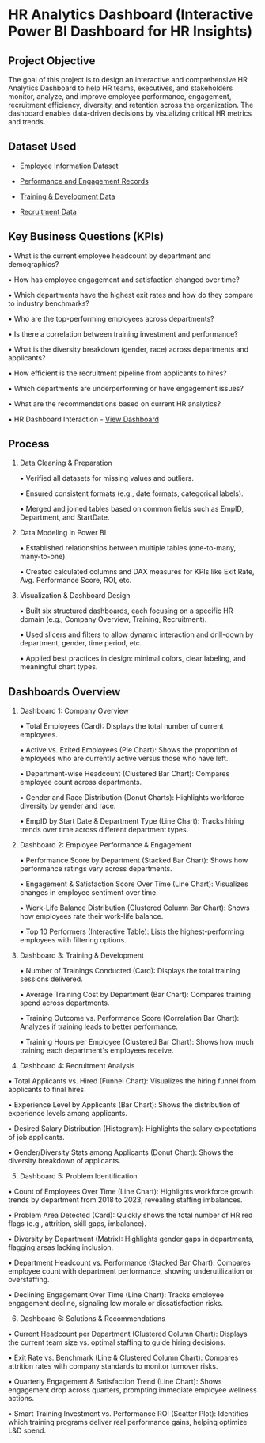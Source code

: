 # HR Analytics Dashboard (Interactive Power BI Dashboard for HR Insights)

## Project Objective

The goal of this project is to design an interactive and comprehensive HR Analytics Dashboard to help HR teams, executives, and stakeholders monitor, analyze, and improve employee performance, engagement, recruitment efficiency, diversity, and retention across the organization. The dashboard enables data-driven decisions by visualizing critical HR metrics and trends.

## Dataset Used
- <a href="https://github.com/suriya2318/HR-Analytics-Dashboard/blob/main/employee_data.csv"> Employee Information Dataset</a>

- <a href="https://github.com/suriya2318/HR-Analytics-Dashboard/blob/main/employee_engagement_survey_data.csv"> Performance and Engagement Records</a>

- <a href="https://github.com/suriya2318/HR-Analytics-Dashboard/blob/main/training_and_development_data.csv"> Training & Development Data </a>

- <a href="https://github.com/suriya2318/HR-Analytics-Dashboard/blob/main/recruitment_data.csv"> Recruitment Data </a>

## Key Business Questions (KPIs)
•	What is the current employee headcount by department and demographics?

•	How has employee engagement and satisfaction changed over time?

•	Which departments have the highest exit rates and how do they compare to industry benchmarks?

•	Who are the top-performing employees across departments?

•	Is there a correlation between training investment and performance?

•	What is the diversity breakdown (gender, race) across departments and applicants?

•	How efficient is the recruitment pipeline from applicants to hires?

•	Which departments are underperforming or have engagement issues?

•	What are the recommendations based on current HR analytics?

•	HR Dashboard Interaction - <a href="https://github.com/suriya2318/HR-Analytics-Dashboard/blob/main/HR%20dashboard%20Analytics.mp4"> View Dashboard </a>

## Process
1. Data Cleaning & Preparation
   
   •	Verified all datasets for missing values and outliers.
   
   •	Ensured consistent formats (e.g., date formats, categorical labels).
   
   •	Merged and joined tables based on common fields such as EmpID, Department, and StartDate.


2. Data Modeling in Power BI
   
   •	Established relationships between multiple tables (one-to-many, many-to-one).

   •	Created calculated columns and DAX measures for KPIs like Exit Rate, Avg. Performance Score, ROI, etc.

3. Visualization & Dashboard Design

   •	Built six structured dashboards, each focusing on a specific HR domain (e.g., Company Overview, Training, Recruitment).

   •	Used slicers and filters to allow dynamic interaction and drill-down by department, gender, time period, etc.

   •	Applied best practices in design: minimal colors, clear labeling, and meaningful chart types.


## Dashboards Overview

1. Dashboard 1: Company Overview

   •	Total Employees (Card): Displays the total number of current employees.

   •	Active vs. Exited Employees (Pie Chart): Shows the proportion of employees who are currently active versus those who have left.

   •	Department-wise Headcount (Clustered Bar Chart): Compares employee count across departments.

   •	Gender and Race Distribution (Donut Charts): Highlights workforce diversity by gender and race.

   •	EmpID by Start Date & Department Type (Line Chart): Tracks hiring trends over time across different department types.

2. Dashboard 2: Employee Performance & Engagement

   •	Performance Score by Department (Stacked Bar Chart): Shows how performance ratings vary across departments.

   •	Engagement & Satisfaction Score Over Time (Line Chart): Visualizes changes in employee sentiment over time.

   •	Work-Life Balance Distribution (Clustered Column Bar Chart): Shows how employees rate their work-life balance.

   •	Top 10 Performers (Interactive Table): Lists the highest-performing employees with filtering options.


3. Dashboard 3: Training & Development

   •	Number of Trainings Conducted (Card): Displays the total training sessions delivered.

   •	Average Training Cost by Department (Bar Chart): Compares training spend across departments.

    •	Training Outcome vs. Performance Score (Correlation Bar Chart): Analyzes if training leads to better performance.

   •	Training Hours per Employee (Clustered Bar Chart): Shows how much training each department's employees receive.

4.  Dashboard 4: Recruitment Analysis

  •	Total Applicants vs. Hired (Funnel Chart): Visualizes the hiring funnel from applicants to final hires.
  
  •	Experience Level by Applicants (Bar Chart): Shows the distribution of experience levels among applicants.
  
  •	Desired Salary Distribution (Histogram): Highlights the salary expectations of job applicants.
  
  •	Gender/Diversity Stats among Applicants (Donut Chart): Shows the diversity breakdown of applicants.

5. Dashboard 5: Problem Identification
   
  •	Count of Employees Over Time (Line Chart): Highlights workforce growth trends by department from 2018 to 2023, revealing staffing imbalances.
  
  •	Problem Area Detected (Card): Quickly shows the total number of HR red flags (e.g., attrition, skill gaps, imbalance).
  
  •	Diversity by Department (Matrix): Highlights gender gaps in departments, flagging areas lacking inclusion.
  
  •	Department Headcount vs. Performance (Stacked Bar Chart): Compares employee count with department performance, showing underutilization or overstaffing.
  
  •	Declining Engagement Over Time (Line Chart): Tracks employee engagement decline, signaling low morale or dissatisfaction risks.

6. Dashboard 6: Solutions & Recommendations
   
  •	Current Headcount per Department (Clustered Column Chart): Displays the current team size vs. optimal staffing to guide hiring decisions.

  •	Exit Rate vs. Benchmark (Line & Clustered Column Chart): Compares attrition rates with company standards to monitor turnover risks.
  
  •	Quarterly Engagement & Satisfaction Trend (Line Chart): Shows engagement drop across quarters, prompting immediate employee wellness actions.
  
  •	Smart Training Investment vs. Performance ROI (Scatter Plot): Identifies which training programs deliver real performance gains, helping optimize L&D spend.




